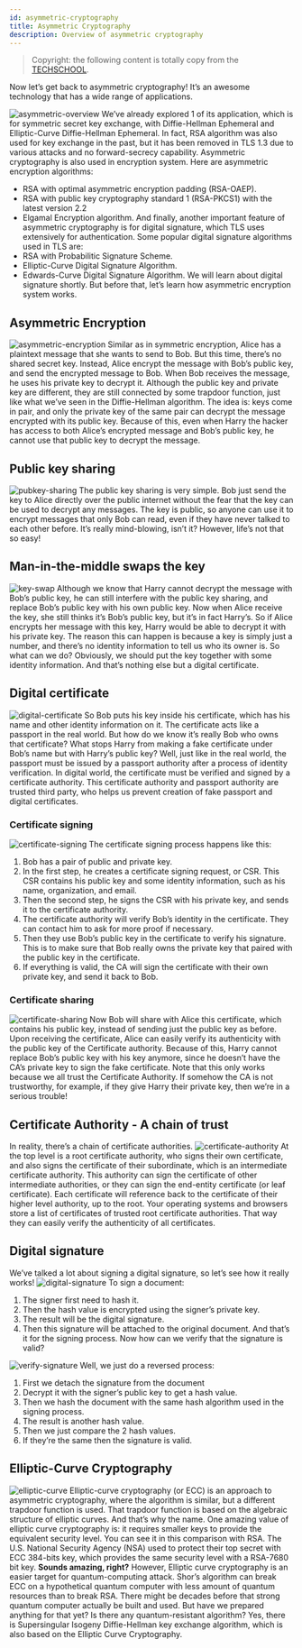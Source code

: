 ```yaml
---
id: asymmetric-cryptography
title: Asymmetric Cryptography
description: Overview of asymmetric cryptography
---
```

> Copyright: the following content is totally copy from the [TECHSCHOOL](https://dev.to/techschoolguru/a-complete-overview-of-ssl-tls-and-its-cryptographic-system-36pd).

Now let’s get back to asymmetric cryptography! It’s an awesome technology that has a wide range of applications.

![asymmetric-overview](/img/tls/asymmetric-overview.png)
We’ve already explored 1 of its application, which is for symmetric secret key exchange, with Diffie-Hellman Ephemeral and Elliptic-Curve Diffie-Hellman Ephemeral.
In fact, RSA algorithm was also used for key exchange in the past, but it has been removed in TLS 1.3 due to various attacks and no forward-secrecy capability.
Asymmetric cryptography is also used in encryption system. Here are asymmetric encryption algorithms:
- RSA with optimal asymmetric encryption padding (RSA-OAEP).
- RSA with public key cryptography standard 1 (RSA-PKCS1) with the latest version 2.2
- Elgamal Encryption algorithm.
And finally, another important feature of asymmetric cryptography is for digital signature, which TLS uses extensively for authentication.
Some popular digital signature algorithms used in TLS are:
- RSA with Probabilitic Signature Scheme.
- Elliptic-Curve Digital Signature Algorithm.
- Edwards-Curve Digital Signature Algorithm.
We will learn about digital signature shortly. But before that, let’s learn how asymmetric encryption system works.
## Asymmetric Encryption
![asymmetric-encryption](/img/tls/asymmetric-encryption.png)
Similar as in symmetric encryption, Alice has a plaintext message that she wants to send to Bob.
But this time, there’s no shared secret key. Instead, Alice encrypt the message with Bob’s public key, and send the encrypted message to Bob.
When Bob receives the message, he uses his private key to decrypt it.
Although the public key and private key are different, they are still connected by some trapdoor function, just like what we’ve seen in the Diffie-Hellman algorithm.
The idea is: keys come in pair, and only the private key of the same pair can decrypt the message encrypted with its public key.
Because of this, even when Harry the hacker has access to both Alice’s encrypted message and Bob’s public key, he cannot use that public key to decrypt the message.

## Public key sharing
![pubkey-sharing](/img/tls/pubkey-sharing.png)
The public key sharing is very simple. Bob just send the key to Alice directly over the public internet without the fear that the key can be used to decrypt any messages.
The key is public, so anyone can use it to encrypt messages that only Bob can read, even if they have never talked to each other before. It’s really mind-blowing, isn’t it?
However, life’s not that so easy!

## Man-in-the-middle swaps the key
![key-swap](/img/tls/key-swap.png)
Although we know that Harry cannot decrypt the message with Bob’s public key, he can still interfere with the public key sharing, and replace Bob’s public key with his own public key.
Now when Alice receive the key, she still thinks it’s Bob’s public key, but it’s in fact Harry’s. So if Alice encrypts her message with this key, Harry would be able to decrypt it with his private key.
The reason this can happen is because a key is simply just a number, and there’s no identity information to tell us who its owner is.
So what can we do? Obviously, we should put the key together with some identity information. And that’s nothing else but a digital certificate.

## Digital certificate
![digital-certificate](/img/tls/digital-certificate.png)
So Bob puts his key inside his certificate, which has his name and other identity information on it. The certificate acts like a passport in the real world.
But how do we know it’s really Bob who owns that certificate? What stops Harry from making a fake certificate under Bob’s name but with Harry’s public key?
Well, just like in the real world, the passport must be issued by a passport authority after a process of identity verification. In digital world, the certificate must be verified and signed by a certificate authority.
This certificate authority and passport authority are trusted third party, who helps us prevent creation of fake passport and digital certificates.

### Certificate signing
![certificate-signing](/img/tls/certificate-signing.png)
The certificate signing process happens like this:
1. Bob has a pair of public and private key.
1. In the first step, he creates a certificate signing request, or CSR. This CSR contains his public key and some identity information, such as his name, organization, and email.
1. Then the second step, he signs the CSR with his private key, and sends it to the certificate authority.
1. The certificate authority will verify Bob’s identity in the certificate. They can contact him to ask for more proof if necessary.
1. Then they use Bob’s public key in the certificate to verify his signature. This is to make sure that Bob really owns the private key that paired with the public key in the certificate.
1. If everything is valid, the CA will sign the certificate with their own private key, and send it back to Bob.

### Certificate sharing
![certificate-sharing](/img/tls/certificate-sharing.png)
Now Bob will share with Alice this certificate, which contains his public key, instead of sending just the public key as before.
Upon receiving the certificate, Alice can easily verify its authenticity with the public key of the Certificate authority.
Because of this, Harry cannot replace Bob’s public key with his key anymore, since he doesn’t have the CA’s private key to sign the fake certificate.
Note that this only works because we all trust the Certificate Authority. If somehow the CA is not trustworthy, for example, if they give Harry their private key, then we’re in a serious trouble!

## Certificate Authority - A chain of trust
In reality, there’s a chain of certificate authorities.
![certificate-authority](/img/tls/certificate-authority.png)
At the top level is a root certificate authority, who signs their own certificate, and also signs the certificate of their subordinate, which is an intermediate certificate authority.
This authority can sign the certificate of other intermediate authorities, or they can sign the end-entity certificate (or leaf certificate).
Each certificate will reference back to the certificate of their higher level authority, up to the root.
Your operating systems and browsers store a list of certificates of trusted root certificate authorities. That way they can easily verify the authenticity of all certificates.

## Digital signature
We’ve talked a lot about signing a digital signature, so let’s see how it really works!
![digital-signature](/img/tls/digital-signature.png)
To sign a document:
1. The signer first need to hash it.
1. Then the hash value is encrypted using the signer’s private key.
1. The result will be the digital signature.
1. Then this signature will be attached to the original document.
And that’s it for the signing process. Now how can we verify that the signature is valid?

![verify-signature](/img/tls/verify-signature.png)
Well, we just do a reversed process:
1. First we detach the signature from the document
1. Decrypt it with the signer’s public key to get a hash value.
1. Then we hash the document with the same hash algorithm used in the signing process.
1. The result is another hash value.
1. Then we just compare the 2 hash values.
1. If they’re the same then the signature is valid.

## Elliptic-Curve Cryptography 
![elliptic-curve](/img/tls/elliptic-curve.png)
Elliptic-curve cryptography (or ECC) is an approach to asymmetric cryptography, where the algorithm is similar, but a different trapdoor function is used.
That trapdoor function is based on the algebraic structure of elliptic curves. And that’s why the name.
One amazing value of elliptic curve cryptography is: it requires smaller keys to provide the equivalent security level. You can see it in this comparison with RSA.
The U.S. National Security Agency (NSA) used to protect their top secret with ECC 384-bits key, which provides the same security level with a RSA-7680 bit key.
**Sounds amazing, right?**
However, Elliptic curve cryptography is an easier target for quantum-computing attack. Shor’s algorithm can break ECC on a hypothetical quantum computer with less amount of quantum resources than to break RSA.
There might be decades before that strong quantum computer actually be built and used. But have we prepared anything for that yet? Is there any quantum-resistant algorithm?
Yes, there is Supersingular Isogeny Diffie-Hellman key exchange algorithm, which is also based on the Elliptic Curve Cryptography.
